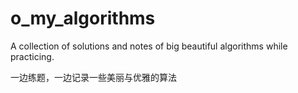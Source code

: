 # o_my_algorithms
A collection of solutions and notes of big beautiful algorithms while practicing.



一边练题，一边记录一些美丽与优雅的算法
